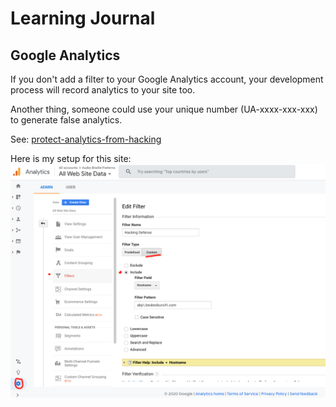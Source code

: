# Learning Journal

## Google Analytics
If you don't add a filter to your Google Analytics account, your development process will record analytics to your site too.

Another thing, someone could use your unique number (UA-xxxx-xxx-xxx) to generate false analytics.

See: [protect-analytics-from-hacking](https://neilpatel.com/blog/protect-analytics-from-hacking/)

Here is my setup for this site:
![Google Analytics Filter](./img/GoogleAnalytics.png)